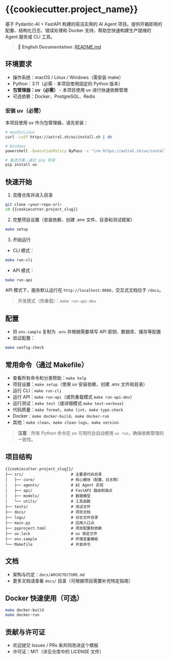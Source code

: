 # {{cookiecutter.project_name}}

基于 Pydantic-AI + FastAPI 构建的简洁实用的 AI Agent 项目。提供开箱即用的配置、结构化日志、错误处理和 Docker 支持，帮助您快速构建生产就绪的 Agent 服务或 CLI 工具。

> 📖 **English Documentation**: [README.md](README.md)

## 环境要求

- 操作系统：macOS / Linux / Windows（需安装 make）
- Python：3.11（必需 - 本项目使用固定的 Python 版本）
- **包管理器：uv（必需）** - 本项目使用 uv 进行快速依赖管理
- 可选依赖：Docker、PostgreSQL、Redis

### 安装 uv（必需）

本项目使用 uv 作为包管理器，请先安装：

```bash
# macOS/Linux
curl -LsSf https://astral.sh/uv/install.sh | sh

# Windows
powershell -ExecutionPolicy ByPass -c "irm https://astral.sh/uv/install.ps1 | iex"

# 备选方案：通过 pip 安装
pip install uv
```

## 快速开始

1) 克隆仓库并进入目录
```bash
git clone <your-repo-url>
cd {{cookiecutter.project_slug}}
```

2) 完整项目设置（安装依赖、创建 .env 文件、目录和测试框架）
```bash
make setup
```

3) 开始运行
- CLI 模式：
```bash
make run-cli
```
- API 模式：
```bash
make run-api
```
API 模式下，服务默认运行在 `http://localhost:8080`，交互式文档位于 `/docs`。

> 开发模式（热重载）：`make run-api-dev`

## 配置

- 将 `env.sample` 复制为 `.env` 并根据需要填写 API 密钥、数据库、缓存等配置
- 验证配置：
```bash
make config-check
```

## 常用命令（通过 Makefile）

- 查看所有命令和分类帮助：`make help`
- 项目设置：`make setup`（使用 uv 安装依赖，创建 .env 文件和目录）
- 运行 CLI：`make run-cli`
- 运行 API：`make run-api`（或热重载模式 `make run-api-dev`）
- 运行测试：`make test`（或详细模式 `make test-verbose`）
- 代码质量：`make format`、`make lint`、`make type-check`
- Docker：`make docker-build`、`make docker-run`
- 其他：`make clean`、`make clean-logs`、`make version`

> **注意**：所有 Python 命令在 uv 可用时会自动使用 `uv run`，确保依赖管理的一致性。

## 项目结构

```
{{cookiecutter.project_slug}}/
├── src/                     # 主要源代码目录
│   ├── core/                # 核心模块（配置、日志等）
│   ├── agents/              # AI Agent 实现
│   ├── api/                 # FastAPI 路由和端点
│   ├── models/              # 数据模型
│   └── utils/               # 工具函数
├── tests/                   # 测试文件
├── docs/                    # 项目文档
├── logs/                    # 日志文件目录
├── main.py                  # 应用入口点
├── pyproject.toml           # 项目配置和依赖
├── uv.lock                  # uv 锁定文件
├── env.sample               # 环境变量模板
└── Makefile                 # 开发命令
```

## 文档

- 架构与约定：`docs/ARCHITECTURE.md`
- 更多文档请查看 `docs/` 目录（可根据项目需要补充特定指南）

## Docker 快速使用（可选）

```bash
make docker-build
make docker-run
```

## 贡献与许可证

- 欢迎提交 Issues / PRs 来共同改进这个模板
- 许可证：MIT（详见仓库中的 LICENSE 文件）
